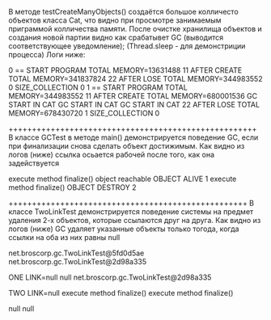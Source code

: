 В методе testCreateManyObjects() создаётся большое колличесто объектов класса Cat, что видно
при просмотре занимаемым приграммой колличества памяти. После очистке хранилища объектов и 
создания новой партии видно как срабатывет GC (выводится соответствующее уведомление);
(Thread.sleep - для демонстриции процесса)  Логи ниже:

0 == START PROGRAM TOTAL MEMORY=13631488
11 AFTER CREATE TOTAL MEMORY=341837824
22 AFTER LOSE TOTAL MEMORY=344983552
0 SIZE_COLLECTION 0
1 == START PROGRAM TOTAL MEMORY=344983552
11 AFTER CREATE TOTAL MEMORY=680001536
GC START IN CAT
GC START IN CAT
GC START IN CAT
22 AFTER LOSE TOTAL MEMORY=678430720
1 SIZE_COLLECTION 0

+++++++++++++++++++++++++++++++++++++++++++++++++++++
В классе GCTest в методе main() демонстрируется поведение GC, если при финализации снова
сделать объект достижимым. Как видно из логов (ниже) ссылка осьается рабочей после того, как
она задействуется

execute method finalize()
object reachable
OBJECT ALIVE 1
execute method finalize()
OBJECT DESTROY 2

+++++++++++++++++++++++++++++++++++++++++++++++++++
В классе TwoLinkTest демонстрируется поведение системы на предмет удаления 2-х объектов,
которые ссылаются друг на друга. Как видно из логов (ниже) GC удаляет указанные объекты
только тогода, когда ссылки на оба из них равны null

net.broscorp.gc.TwoLinkTest@5fd0d5ae
net.broscorp.gc.TwoLinkTest@2d98a335

ONE LINK=null
null
net.broscorp.gc.TwoLinkTest@2d98a335

TWO LINK=null
execute method finalize()
execute method finalize()

null
null